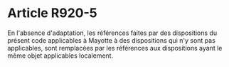 # Article R920-5

En l'absence d'adaptation, les références faites par des dispositions du présent code applicables à Mayotte à des dispositions qui n'y sont pas applicables, sont remplacées par les références aux dispositions ayant le même objet applicables localement.